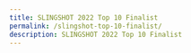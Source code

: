 ```yaml
---
title: SLINGSHOT 2022 Top 10 Finalist
permalink: /slingshot-top-10-finalist/
description: SLINGSHOT 2022 Top 10 Finalist
---
```

